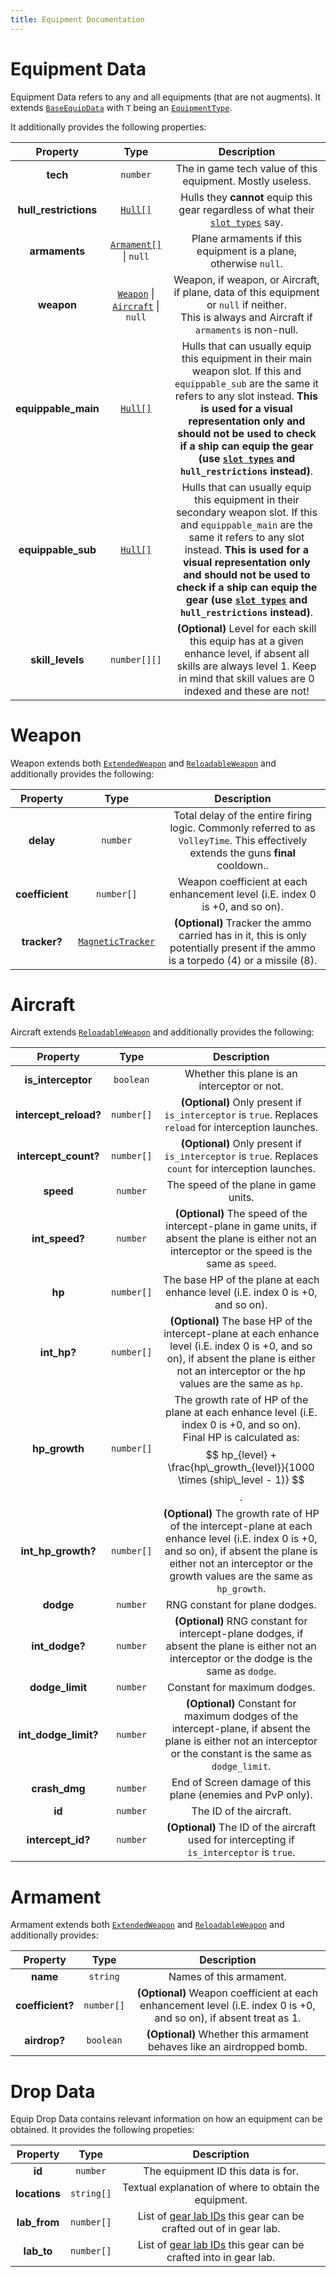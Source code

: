 ```yaml
---
title: Equipment Documentation
---
```


# Equipment Data

Equipment Data refers to any and all equipments (that are not augments). It
extends [`BaseEquipData`](../index.md#base-equipment-data) with `T` being
an [`EquipmentType`](../../common.md#equipment-type).

It additionally provides the following properties:

|       Property        |                           Type                           |                                                                                                                                                                           Description                                                                                                                                                                           |
| :-------------------: | :------------------------------------------------------: | :-------------------------------------------------------------------------------------------------------------------------------------------------------------------------------------------------------------------------------------------------------------------------------------------------------------------------------------------------------------: |
|       **tech**        |                         `number`                         |                                                                                                                                                    The in game tech value of this equipment. Mostly useless.                                                                                                                                                    |
| **hull_restrictions** |             [`Hull[]`](../../common.md#hull)             |                                                                                                                     Hulls they **cannot** equip this gear regardless of what their [`slot types`](../../ships/index.md#ship-slot-data) say.                                                                                                                     |
|     **armaments**     |           [`Armament[]`](#armament) \| `null`            |                                                                                                                                                 Plane armaments if this equipment is a plane, otherwise `null`.                                                                                                                                                 |
|      **weapon**       | [`Weapon`](#weapon) \| [`Aircraft`](#aircraft) \| `null` |                                                                                                        Weapon, if weapon, or Aircraft, if plane, data of this equipment or `null` if neither.<br>This is always and Aircraft if `armaments` is non-null.                                                                                                        |
|  **equippable_main**  |             [`Hull[]`](../../common.md#hull)             |    Hulls that can usually equip this equipment in their main weapon slot. If this and `equippable_sub` are the same it refers to any slot instead. **This is used for a visual representation only and should not be used to check if a ship can equip the gear (use [`slot types`](../../ships/index.md#ship-slot-data) and `hull_restrictions` instead)**.    |
|  **equippable_sub**   |             [`Hull[]`](../../common.md#hull)             | Hulls that can usually equip this equipment in their secondary weapon slot. If this and `equippable_main` are the same it refers to any slot instead. **This is used for a visual representation only and should not be used to check if a ship can equip the gear (use [`slot types`](../../ships/index.md#ship-slot-data) and `hull_restrictions` instead)**. |
|   **skill_levels**    |                       `number[][]`                       |                                                                                      **(Optional)** Level for each skill this equip has at a given enhance level, if absent all skills are always level 1. Keep in mind that skill values are 0 indexed and these are not!                                                                                      |

# Weapon

Weapon extends both [`ExtendedWeapon`](../index.md#extended-weapon)
and [`ReloadableWeapon`](../index.md#reloadable-weapon) and additionally provides the following:

|    Property     |                         Type                          |                                                             Description                                                              |
| :-------------: | :---------------------------------------------------: | :----------------------------------------------------------------------------------------------------------------------------------: |
|    **delay**    |                       `number`                        | Total delay of the entire firing logic. Commonly referred to as `VolleyTime`. This effectively extends the guns **final** cooldown.. |
| **coefficient** |                      `number[]`                       |                            Weapon coefficient at each enhancement level (i.E. index 0 is +0, and so on).                             |
|  **tracker?**   | [`MagneticTracker`](../../common.md#magnetic-tracker) |  **(Optional)** Tracker the ammo carried has in it, this is only potentially present if the ammo is a torpedo (4) or a missile (8).  |

# Aircraft

Aircraft extends [`ReloadableWeapon`](../index.md#reloadable-weapon) and additionally provides the
following:

|       Property        |    Type    |                                                                                                      Description                                                                                                      |
| :-------------------: | :--------: | :-------------------------------------------------------------------------------------------------------------------------------------------------------------------------------------------------------------------: |
|  **is_interceptor**   | `boolean`  |                                                                                     Whether this plane is an interceptor or not.                                                                                      |
| **intercept_reload?** | `number[]` |                                                        **(Optional)** Only present if `is_interceptor` is `true`. Replaces `reload` for interception launches.                                                        |
| **intercept_count?**  | `number[]` |                                                        **(Optional)** Only present if `is_interceptor` is `true`. Replaces `count` for interception launches.                                                         |
|       **speed**       |  `number`  |                                                                                         The speed of the plane in game units.                                                                                         |
|    **int_speed?**     |  `number`  |                                 **(Optional)** The speed of the intercept-plane in game units, if absent the plane is either not an interceptor or the speed is the same as `speed`.                                  |
|        **hp**         | `number[]` |                                                                    The base HP of the plane at each enhance level (i.E. index 0 is +0, and so on).                                                                    |
|      **int_hp?**      | `number[]` |           **(Optional)** The base HP of the intercept-plane at each enhance level (i.E. index 0 is +0, and so on), if absent the plane is either not an interceptor or the hp values are the same as `hp`.            |
|     **hp_growth**     | `number[]` |         The growth rate of HP of the plane at each enhance level (i.E. index 0 is +0, and so on).<br>Final HP is calculated as: $$ hp_{level} + \frac{hp\_growth_{level}}{1000 \times (ship\_level - 1)} $$.          |
|  **int_hp_growth?**   | `number[]` | **(Optional)** The growth rate of HP of the intercept-plane at each enhance level (i.E. index 0 is +0, and so on), if absent the plane is either not an interceptor or the growth values are the same as `hp_growth`. |
|       **dodge**       |  `number`  |                                                                                            RNG constant for plane dodges.                                                                                             |
|    **int_dodge?**     |  `number`  |                                     **(Optional)** RNG constant for intercept-plane dodges, if absent the plane is either not an interceptor or the dodge is the same as `dodge`.                                     |
|    **dodge_limit**    |  `number`  |                                                                                             Constant for maximum dodges.                                                                                              |
| **int_dodge_limit?**  |  `number`  |                           **(Optional)** Constant for maximum dodges of the intercept-plane, if absent the plane is either not an interceptor or the constant is the same as `dodge_limit`.                           |
|     **crash_dmg**     |  `number`  |                                                                              End of Screen damage of this plane (enemies and PvP only).                                                                               |
|        **id**         |  `number`  |                                                                                                The ID of the aircraft.                                                                                                |
|   **intercept_id?**   |  `number`  |                                                              **(Optional)** The ID of the aircraft used for intercepting if `is_interceptor` is `true`.                                                               |

# Armament

Armament extends both [`ExtendedWeapon`](../index.md#extended-weapon)
and [`ReloadableWeapon`](../index.md#reloadable-weapon) and additionally provides:

|     Property     |    Type    |                                                    Description                                                     |
| :--------------: | :--------: | :----------------------------------------------------------------------------------------------------------------: |
|     **name**     |  `string`  |                                              Names of this armament.                                               |
| **coefficient?** | `number[]` | **(Optional)** Weapon coefficient at each enhancement level (i.E. index 0 is +0, and so on), if absent treat as 1. |
|   **airdrop?**   | `boolean`  |                       **(Optional)** Whether this armament behaves like an airdropped bomb.                        |


# Drop Data

Equip Drop Data contains relevant information on how an equipment can be obtained. It provides the
following propeties:

|   Property    |    Type    |                                                               Description                                                                |
| :-----------: | :--------: | :--------------------------------------------------------------------------------------------------------------------------------------: |
|    **id**     |  `number`  |                                                    The equipment ID this data is for.                                                    |
| **locations** | `string[]` |                                          Textual explanation of where to obtain the equipment.                                           |
| **lab_from**  | `number[]` | List of [gear lab IDs](https://github.com/MrLar/AzurLaneData/tree/main/data/#gear_lab.json) this gear can be crafted out of in gear lab. |
|  **lab_to**   | `number[]` |  List of [gear lab IDs](https://github.com/MrLar/AzurLaneData/tree/main/data/#gear_lab.json) this gear can be crafted into in gear lab.  |